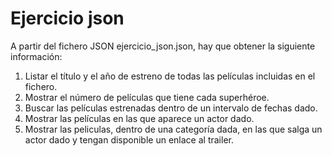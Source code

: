 # Ejercicio json

A partir del fichero JSON ejercicio_json.json, hay que obtener la siguiente información:

1. Listar el título y el año de estreno de todas las películas
incluidas en el fichero.
2. Mostrar el número de películas que tiene cada superhéroe.
3. Buscar las películas estrenadas dentro de un intervalo de fechas dado.
4. Mostrar las películas en las que aparece un actor dado.
5. Mostrar las peliculas, dentro de una categoría dada, en las que salga
un actor dado y tengan disponible un enlace al trailer.
